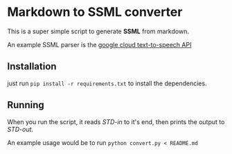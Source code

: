 # Markdown to SSML converter

This is a super simple script to generate **SSML** from markdown.

An example SSML parser is the [google cloud text-to-speech API](https://cloud.google.com/text-to-speech/)

## Installation

just run `pip install -r requirements.txt` to install the dependencies.

## Running

When you run the script, it reads *STD-in* to it's end, then prints the output to *STD-out*.

An example usage would be to run `python convert.py < README.md`
